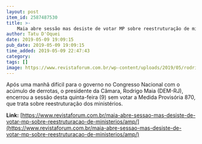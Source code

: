 ```yaml
---
layout: post
item_id: 2587487530
title: >-
    Maia abre sessão mas desiste de votar MP sobre reestruturação de ministérios
author: Tatu D'Oquei
date: 2019-05-09 19:09:15
pub_date: 2019-05-09 19:09:15
time_added: 2019-05-09 22:47:43
category: 
tags: []
image: https://www.revistaforum.com.br/wp-content/uploads/2019/05/rodrigo-maia.jpg
---
```


Após uma manhã difícil para o governo no Congresso Nacional com o acúmulo de derrotas, o presidente da Câmara, Rodrigo Maia (DEM-RJ), encerrou a sessão desta quinta-feira (9) sem votar a Medida Provisória 870, que trata sobre reestruturação dos ministérios.

**Link:** [https://www.revistaforum.com.br/maia-abre-sessao-mas-desiste-de-votar-mp-sobre-reestruturacao-de-ministerios/amp/](https://www.revistaforum.com.br/maia-abre-sessao-mas-desiste-de-votar-mp-sobre-reestruturacao-de-ministerios/amp/)

